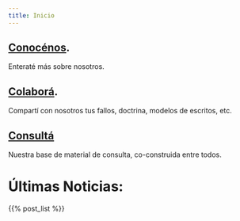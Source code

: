 ```yaml
---
title: Inicio
---
```

## [Conocénos](/quienes-somos/). 

Enteraté más sobre nosotros.

## [Colaborá](/colabora/). 

Compartí con nosotros tus fallos, doctrina, modelos de escritos, etc. 

## [Consultá](/jurisprudencia/)

Nuestra base de material de consulta, co-construida entre todos. 

# Últimas Noticias: 

{{% post_list %}}
